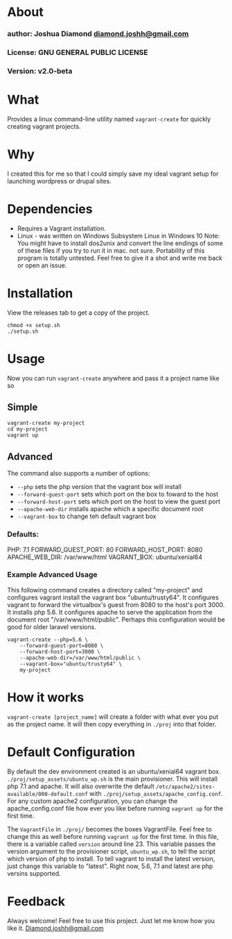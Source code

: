 # About
### author: Joshua Diamond <diamond.joshh@gmail.com>
### License: GNU GENERAL PUBLIC LICENSE
### Version: v2.0-beta

# What
Provides a linux command-line utility named `vagrant-create` for quickly creating vagrant projects.

# Why
I created this for me so that I could simply save my ideal vagrant setup for launching wordpress or drupal sites.

# Dependencies
- Requires a Vagrant installation.
- Linux - was written on Windows Subsystem Linux in Windows 10
     Note: You might have to install dos2unix and convert the line endings of some of these files
           if you try to run it in mac. not sure. Portability of this program is totally untested. Feel free to give it a shot and write me back or open an issue.

# Installation
View the releases tab to get a copy of the project.

```
chmod +x setup.sh
./setup.sh
```

# Usage
Now you can run `vagrant-create` anywhere and pass it a project name like so

## Simple
```
vagrant-create my-project
cd my-project
vagrant up
```

## Advanced
The command also supports a number of options:
- `--php`  sets the php version that the vagrant box will install
- `--forward-guest-port`  sets which port on the box to foward to the host
- `--forward-host-port`   sets which port on the host to view the guest port
- `--apache-web-dir`    installs apache which a specific document root
- `--vagrant-box`     to change teh default vagrant box

### Defaults:
PHP: 7.1
FORWARD_GUEST_PORT: 80
FORWARD_HOST_PORT: 8080
APACHE_WEB_DIR: /var/www/html
VAGRANT_BOX: ubuntu/xenial64

### Example Advanced Usage
This following command creates a directory called "my-project" and configures vagrant install the vagrant box "ubuntu/trusty64". It configures vagrant to forward the virtualbox's guest from 8080 to the host's port 3000. It installs php 5.6. It configures apache to serve the application from the document root "/var/www/html/public". Perhaps this configuration would be good for older laravel versions.

```
vagrant-create --php=5.6 \
    --forward-guest-port=8080 \
    --forward-host-port=3000 \
    --apache-web-dir=/var/www/html/public \
    --vagrant-box="ubuntu/trusty64" \
    my-project
```

# How it works
`vagrant-create [project_name]` will create a folder with what ever you put as the project name. It will then copy everything in `./proj` into that folder.

# Default Configuration
By default the dev environment created is an ubuntu/xenial64 vagrant box. `./proj/setup_assets/ubuntu_wp.sh` is the main provisioner. This will install php 7.1 and apache. It will also overwrite the default `/etc/apache2/sites-available/000-default.conf` with `./proj/setup_assets/apache_config.conf`. For any custom apache2 configuration, you can change the apache_config.conf file how ever you like before running `vagrant up` for the first time.

The `VagrantFile` in `./proj/` becomes the boxes VagrantFile. Feel free to change this as well before running `vagrant up` for the first time. In this file, there is a variable called `version` around line 23. This variable passes the version argument to the provisioner script, `ubuntu_wp.sh`, to tell the script which version of php to install. To tell vagrant to install the latest version, just change this variable to "latest". Right now, 5.6, 7.1 and latest are php versins supported.

# Feedback
Always welcome! Feel free to use this project. Just let me know how you like it. Diamond.joshh@gmail.com
